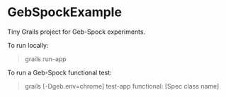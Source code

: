 GebSpockExample
===============

Tiny Grails project for Geb-Spock experiments.

To run locally:

> grails run-app

To run a Geb-Spock functional test:

> grails [-Dgeb.env=chrome] test-app functional: [Spec class name]
